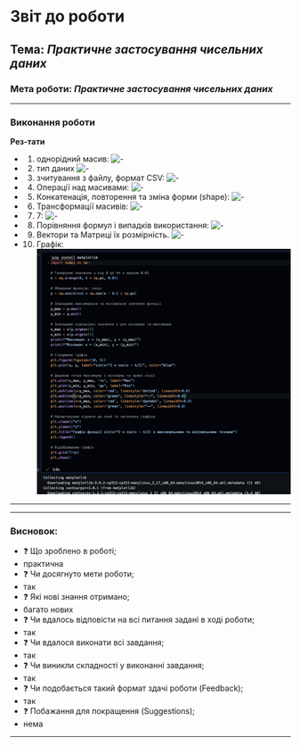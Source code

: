 # Звіт до роботи

## Тема: _Практичне застосування чисельних даних_

### Мета роботи: _Практичне застосування чисельних даних_

---

### Виконання роботи

**Рез-тати**

- 1.  однорідний масив:
      ![-](/college1/lab4/pictures/1.png)
- 2.  тип даних
       ![-](/college1/lab4/pictures/2.png)
- 3.  зчитування з файлу, формат CSV:
       ![-](/college1/lab4/pictures/3.png)
- 4.  Операції над масивами:
      ![-](/college1/lab4/pictures/4.png)
- 5.  Конкатенація, повторення та зміна форми (shape):
       ![-](/college1/lab4/pictures/5.png)
- 6. Трансформації масивів:
       ![-](/college1/lab4/pictures/6.png)
- 7.  7:
       ![-](/college1/lab4/pictures/7.png)
- 8. Порівняння формул і випадків використання:
       ![-](/college1/lab4/pictures/8.png)
- 9. Вектори та Матриці їх розмірність.
      ![-](/college1/lab4/pictures/9.png)
- 10. Графік:
      ![-](lab4/pictures/11.png)
---

---
### Висновок:

- :question: Що зроблено в роботі;
- практична
- :question: Чи досягнуто мети роботи;
- так
- :question: Які нові знання отримано;
- багато нових
- :question: Чи вдалось відповісти на всі питання задані в ході роботи;
- так
- :question: Чи вдалося виконати всі завдання;
- так
- :question: Чи виникли складності у виконанні завдання;
- так
- :question: Чи подобається такий формат здачі роботи (Feedback);
- так
- :question: Побажання для покращення (Suggestions);
- нема

---